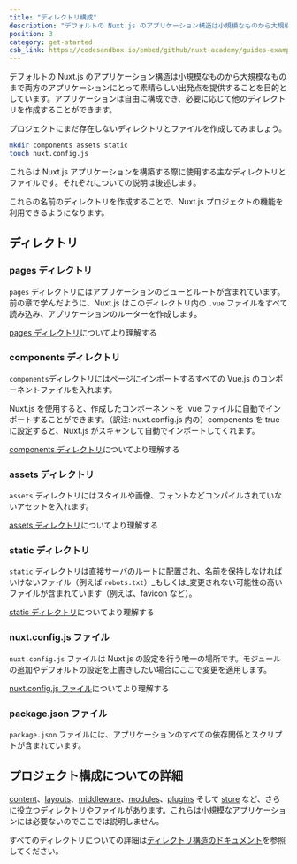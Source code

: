 ```yaml
---
title: "ディレクトリ構成"
description: "デフォルトの Nuxt.js のアプリケーション構造は小規模なものから大規模なものまで両方のアプリケーションにとって素晴らしい出発点を提供することを目的としています。アプリケーションは自由に構成でき、必要に応じて他のディレクトリを作成することができます。"
position: 3
category: get-started
csb_link: https://codesandbox.io/embed/github/nuxt-academy/guides-examples/tree/master/01_get_started/03_directory_structure?fontsize=14&hidenavigation=1&theme=dark
---
```


デフォルトの Nuxt.js のアプリケーション構造は小規模なものから大規模なものまで両方のアプリケーションにとって素晴らしい出発点を提供することを目的としています。アプリケーションは自由に構成でき、必要に応じて他のディレクトリを作成することができます。

プロジェクトにまだ存在しないディレクトリとファイルを作成してみましょう。

```bash
mkdir components assets static
touch nuxt.config.js
```

これらは Nuxt.js アプリケーションを構築する際に使用する主なディレクトリとファイルです。それぞれについての説明は後述します。

<base-alert type="info">

これらの名前のディレクトリを作成することで、Nuxt.js プロジェクトの機能を利用できるようになります。

</base-alert>

## ディレクトリ

### pages ディレクトリ

`pages` ディレクトリにはアプリケーションのビューとルートが含まれています。前の章で学んだように、Nuxt.js はこのディレクトリ内の `.vue` ファイルをすべて読み込み、アプリケーションのルーターを作成します。

<base-alert type="next">

[pages ディレクトリ](/guides/directory-structure/pages)についてより理解する

</base-alert>

### components ディレクトリ

`components`ディレクトリにはページにインポートするすべての Vue.js のコンポーネントファイルを入れます。

Nuxt.js を使用すると、作成したコンポーネントを .vue ファイルに自動でインポートすることができます。（訳注: nuxt.config.js 内の）components を true に設定すると、Nuxt.js がスキャンして自動でインポートしてくれます。

<base-alert type="next">

[components ディレクトリ](/guides/directory-structure/components)についてより理解する

</base-alert>

### assets ディレクトリ

`assets` ディレクトリにはスタイルや画像、フォントなどコンパイルされていないアセットを入れます。

<base-alert type="next">

[assets ディレクトリ](/guides/directory-structure/assets)についてより理解する

</base-alert>

### static ディレクトリ

`static` ディレクトリは直接サーバのルートに配置され、名前を保持しなければいけないファイル（例えば `robots.txt`）_もしくは_変更されない可能性の高いファイルが含まれています（例えば、favicon など）。

<base-alert type="next">

[static ディレクトリ](/guides/directory-structure/static)についてより理解する

</base-alert>

### nuxt.config.js ファイル

`nuxt.config.js` ファイルは Nuxt.js の設定を行う唯一の場所です。モジュールの追加やデフォルトの設定を上書きしたい場合にここで変更を適用します。

<base-alert type="next">

[nuxt.config.js ファイル](/guides/directory-structure/nuxt-config)についてより理解する

</base-alert>

### package.json ファイル

`package.json` ファイルには、アプリケーションのすべての依存関係とスクリプトが含まれています。

<app-modal>
  <code-sandbox  :src="csb_link"></code-sandbox>
</app-modal>

## プロジェクト構成についての詳細

[content](/guides/directory-structure/content)、[layouts](/guides/directory-structure/layouts)、[middleware](/guides/directory-structure/middleware)、[modules](/guides/directory-structure/modules)、[plugins](/guides/directory-structure/plugins) そして [store](/guides/directory-structure/store) など、さらに役立つディレクトリやファイルがあります。これらは小規模なアプリケーションには必要ないのでここでは説明しません。

<base-alert type="next">

すべてのディレクトリについての詳細は[ディレクトリ構造のドキュメント](/guides/directory-structure/nuxt)を参照してください。

</base-alert>
